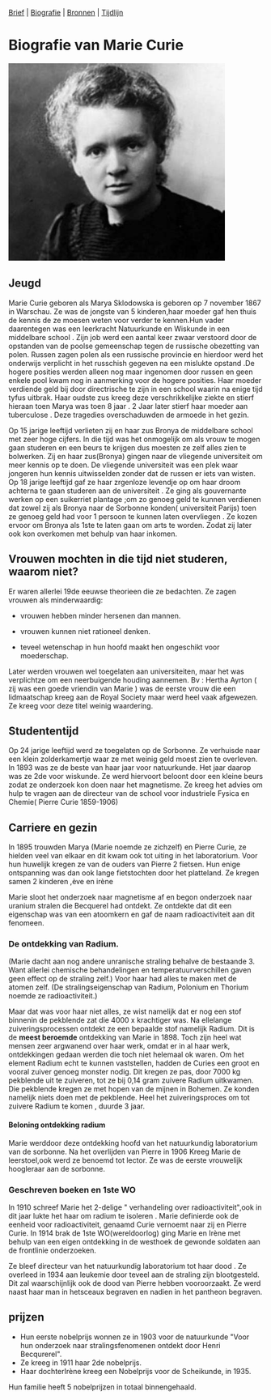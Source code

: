 [Brief](brief.md) | [Biografie](biografie.md) | [Bronnen](bibliografie.md) | [Tijdlijn](https://cdn.knightlab.com/libs/timeline3/latest/embed/index.html?source=1E-iVJlxIhEdE5K3mXC_vnQod_FRKKTVz-mWdT42EE0s&font=Default&lang=nl&initial_zoom=2&height=650)

# Biografie van Marie Curie

![Marie Curie](afbeeldingen/mc_001.jpeg)

## Jeugd

Marie Curie geboren als Marya Sklodowska is geboren op 7 november 1867 in Warschau. Ze was de jongste van 5 kinderen,haar moeder gaf hen thuis de kennis de ze moesen weten voor verder te kennen.Hun vader daarentegen was een leerkracht Natuurkunde en Wiskunde in een middelbare school .
Zijn job werd een aantal keer zwaar verstoord door de opstanden van de poolse gemeenschap tegen de russische obezetting van polen. Russen zagen polen als een russische provincie en hierdoor werd het onderwijs verplicht in het russchish gegeven na een mislukte opstand .De hogere posities werden alleen nog maar ingenomen door russen en geen enkele pool kwam nog in aanmerking voor de hogere posities.
Haar moeder verdiende geld bij door directrische te zijn in een school waarin na enige tijd tyfus uitbrak.
Haar oudste zus kreeg deze verschrikkelijke ziekte en stierf hieraan toen Marya was toen 8 jaar .
2 Jaar later stierf haar moeder aan tuberculose . Deze tragedies overschaduwden de armoede in het gezin.

Op 15 jarige leeftijd verlieten zij en haar zus Bronya de middelbare school met zeer hoge cijfers.
In die tijd was het onmogelijk om als vrouw te mogen gaan studeren en een beurs te krijgen dus moesten ze zelf alles zien te bolwerken. Zij en haar zus(Bronya) gingen naar de vliegende universiteit om meer kennis op te doen. De vliegende universiteit was een plek waar jongeren hun kennis uitwisselden zonder dat de russen er iets van wisten.
Op 18 jarige leeftijd gaf ze haar zrgenloze levendje op om haar droom achterna te gaan studeren aan de universiteit . Ze ging als gouvernante werken op een suikerriet plantage ;om zo genoeg geld te kunnen verdienen dat zowel zij als Bronya naar de Sorbonne konden( universiteit Parijs) toen ze genoeg geld had voor 1 persoon  te kunnen laten overvliegen . Ze kozen ervoor om Bronya als 1ste te laten gaan om arts te worden. Zodat zij later ook kon overkomen met behulp van haar inkomen.

## Vrouwen mochten in die tijd niet studeren, waarom niet?

Er waren allerlei 19de eeuwse theorieen die ze bedachten. Ze zagen vrouwen als minderwaardig:

- vrouwen hebben minder hersenen dan mannen.

- vrouwen kunnen niet rationeel denken.

- teveel wetenschap in hun hoofd maakt hen ongeschikt voor moederschap.

Later werden vrouwen wel toegelaten aan universiteiten, maar het was verplichtze om een neerbuigende houding aannemen.
Bv : Hertha Ayrton ( zij was een goede vriendin van Marie ) was de eerste vrouw die een lidmaatschap kreeg aan de Royal Society maar werd heel vaak afgewezen.
Ze kreeg voor deze titel weinig waardering.

## Studententijd

Op 24 jarige leeftijd  werd ze toegelaten op de Sorbonne. Ze verhuisde naar een klein zolderkamertje waar ze met weinig geld moest zien te overleven.
In 1893 was ze de beste van haar jaar voor natuurkunde. Het jaar daarop was ze 2de voor wiskunde. Ze werd hiervoort beloont door een kleine beurs zodat ze onderzoek kon doen naar het  magnetisme. Ze kreeg het advies om hulp te vragen aan de directeur van de school voor industriele Fysica en Chemie( Pierre Curie 1859-1906)

## Carriere en gezin

In 1895 trouwden Marya (Marie noemde ze zichzelf) en Pierre Curie, ze hielden veel van elkaar en dit kwam ook tot uiting in het laboratorium.
Voor hun huwelijk kregen ze van de ouders van Pierre 2 fietsen. Hun enige ontspanning was dan ook lange fietstochten door het platteland.
Ze kregen samen 2 kinderen ,ève en irène

Marie sloot het onderzoek naar magnetisme af  en begon onderzoek naar uranium stralen die Becquerel had ontdekt. Ze ontdekte dat dit een eigenschap was van een atoomkern en gaf de naam radioactiviteit aan dit fenomeen.

### De ontdekking van Radium.

(Marie dacht aan nog andere unranische straling behalve de bestaande 3. Want allerlei chemische behandelingen en temperatuurverschillen gaven geen effect op de straling zelf.)
Voor haar had alles te maken met de atomen zelf.
(De stralingseigenschap van Radium, Polonium en Thorium noemde ze radioactiviteit.) 

Maar dat was voor haar niet alles, ze wist namelijk dat er nog een stof binnenin de pekblende zat die 4000 x krachtiger was.
Na ellelange zuiveringsprocessen ontdekt ze een bepaalde stof namelijk Radium.
Dit is de **meest beroemde** ontdekking van Marie in 1898.
Toch zijn heel wat mensen zeer argwanend over haar werk, omdat er in al haar werk, ontdekkingen gedaan werden die toch niet helemaal ok waren.
Om het element Radium echt te kunnen vaststellen, hadden de Curies een groot en vooral zuiver genoeg monster nodig. 
Dit kregen ze pas, door 7000 kg pekblende uit te zuiveren, tot ze bij 0,14 gram zuivere Radium uitkwamen. Die pekblende kregen ze met hopen van de mijnen in Bohemen. Ze konden namelijk niets doen met de pekblende.
Heel het zuiveringsproces om tot zuivere Radium te komen , duurde 3 jaar.

#### Beloning ontdekking radium

Marie werddoor deze ontdekking hoofd van het natuurkundig laboratorium van de sorbonne. 
Na het overlijden van Pierre in 1906 Kreeg Marie de leerstoel,ook werd ze benoemd tot lector. Ze was de eerste vrouwelijk hoogleraar aan de sorbonne.
### Geschreven boeken en 1ste WO
In 1910 schreef Marie het 2-delige " verhandeling over radioactiviteit",ook in dit jaar lukte het haar om radium te isoleren . Marie 
definierde ook de eenheid voor radioactiviteit, genaamd Curie vernoemt naar zij en Pierre Curie.
In 1914 brak de 1ste WO(wereldoorlog) ging Marie en Irène met behulp van een eigen ontdekking in de westhoek de gewonde soldaten aan de frontlinie onderzoeken.

Ze bleef directeur van het natuurkundig laboratorium tot haar dood . Ze overleed in 1934 aan leukemie door teveel aan de straling zijn blootgesteld. Dit zal waarschijnlijk ook de dood van Pierre hebben vooroorzaakt.
Ze werd naast haar man in hetsceaux begraven en nadien in het pantheon begraven.

## prijzen

- Hun eerste nobelprijs wonnen ze in 1903 voor de natuurkunde "Voor hun onderzoek naar stralingsfenomenen ontdekt door Henri Becqurerel".
- Ze kreeg in 1911 haar 2de nobelprijs.
- Haar dochterIrène kreeg een Nobelprijs voor de Scheikunde, in 1935.

Hun familie heeft 5 nobelprijzen in totaal binnengehaald.
